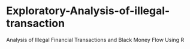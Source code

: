 # Exploratory-Analysis-of-illegal-transaction
 Analysis of Illegal Financial Transactions and Black Money Flow Using R
